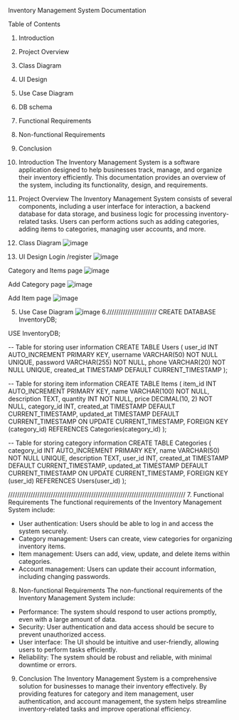  Inventory Management System Documentation

Table of Contents
1. Introduction
2. Project Overview
3. Class Diagram
4. UI Design
5. Use Case Diagram
6. DB schema
7. Functional Requirements
8. Non-functional Requirements
9. Conclusion

1. Introduction
The Inventory Management System is a software application designed to help businesses track, manage, and organize their inventory efficiently. This documentation provides an overview of the system, including its functionality, design, and requirements.

2. Project Overview
The Inventory Management System consists of several components, including a user interface for interaction, a backend database for data storage, and business logic for processing inventory-related tasks. Users can perform actions such as adding categories, adding items to categories, managing user accounts, and more.

3. Class Diagram
 ![image](https://github.com/yeabtsegataye/inventory_MGT_sys_java/assets/127824421/bba44ac1-0527-40e4-bc43-2f5f0f990886)

4. UI Design
Login /register 
 ![image](https://github.com/yeabtsegataye/inventory_MGT_sys_java/assets/127824421/a05c8b58-dda3-4f6e-b793-ca2f6cc58ea4)

Category and Items page
![image](https://github.com/yeabtsegataye/inventory_MGT_sys_java/assets/127824421/86fe618e-78ab-4164-975e-91527a576023)

 Add Category page
 ![image](https://github.com/yeabtsegataye/inventory_MGT_sys_java/assets/127824421/591519f4-65af-421a-87b4-a8f903f33430)

Add Item page
 ![image](https://github.com/yeabtsegataye/inventory_MGT_sys_java/assets/127824421/86714303-c493-4c12-aecc-78823d069a1f)

5. Use Case Diagram
 ![image](https://github.com/yeabtsegataye/inventory_MGT_sys_java/assets/127824421/f07a6b6a-077b-46ce-86af-d9fab097de46)
6.//////////////////////
 CREATE DATABASE InventoryDB;

USE InventoryDB;

-- Table for storing user information
CREATE TABLE Users (
    user_id INT AUTO_INCREMENT PRIMARY KEY,
    username VARCHAR(50) NOT NULL UNIQUE,
    password VARCHAR(255) NOT NULL,
    phone VARCHAR(20) NOT NULL UNIQUE,
    created_at TIMESTAMP DEFAULT CURRENT_TIMESTAMP
);

-- Table for storing item information
CREATE TABLE Items (
    item_id INT AUTO_INCREMENT PRIMARY KEY,
    name VARCHAR(100) NOT NULL,
    description TEXT,
    quantity INT NOT NULL,
    price DECIMAL(10, 2) NOT NULL,
    category_id INT,
    created_at TIMESTAMP DEFAULT CURRENT_TIMESTAMP,
    updated_at TIMESTAMP DEFAULT CURRENT_TIMESTAMP ON UPDATE CURRENT_TIMESTAMP,
    FOREIGN KEY (category_id) REFERENCES Categories(category_id)
);

-- Table for storing category information
CREATE TABLE Categories (
    category_id INT AUTO_INCREMENT PRIMARY KEY,
    name VARCHAR(50) NOT NULL UNIQUE,
    description TEXT,
    user_id INT,
    created_at TIMESTAMP DEFAULT CURRENT_TIMESTAMP,
    updated_at TIMESTAMP DEFAULT CURRENT_TIMESTAMP ON UPDATE CURRENT_TIMESTAMP,
    FOREIGN KEY (user_id) REFERENCES Users(user_id)
);

///////////////////////////////////////////////////////////////////////////////
7. Functional Requirements
The functional requirements of the Inventory Management System include:
- User authentication: Users should be able to log in and access the system securely.
- Category management: Users can create, view categories for organizing inventory items.
- Item management: Users can add, view, update, and delete items within categories.
- Account management: Users can update their account information, including changing passwords.

8. Non-functional Requirements
The non-functional requirements of the Inventory Management System include:
- Performance: The system should respond to user actions promptly, even with a large amount of data.
- Security: User authentication and data access should be secure to prevent unauthorized access.
- User interface: The UI should be intuitive and user-friendly, allowing users to perform tasks efficiently.
- Reliability: The system should be robust and reliable, with minimal downtime or errors.

9. Conclusion
The Inventory Management System is a comprehensive solution for businesses to manage their inventory effectively. By providing features for category and item management, user authentication, and account management, the system helps streamline inventory-related tasks and improve operational efficiency.

